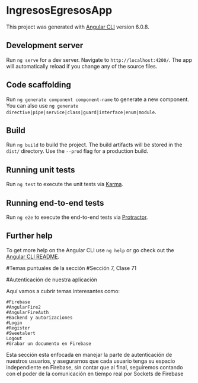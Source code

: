 # IngresosEgresosApp

This project was generated with [Angular CLI](https://github.com/angular/angular-cli) version 6.0.8.

## Development server

Run `ng serve` for a dev server. Navigate to `http://localhost:4200/`. The app will automatically reload if you change any of the source files.

## Code scaffolding

Run `ng generate component component-name` to generate a new component. You can also use `ng generate directive|pipe|service|class|guard|interface|enum|module`.

## Build

Run `ng build` to build the project. The build artifacts will be stored in the `dist/` directory. Use the `--prod` flag for a production build.

## Running unit tests

Run `ng test` to execute the unit tests via [Karma](https://karma-runner.github.io).

## Running end-to-end tests

Run `ng e2e` to execute the end-to-end tests via [Protractor](http://www.protractortest.org/).

## Further help

To get more help on the Angular CLI use `ng help` or go check out the [Angular CLI README](https://github.com/angular/angular-cli/blob/master/README.md).


#Temas puntuales de la sección
#Sección 7, Clase 71

#Autenticación de nuestra aplicación

Aquí vamos a cubrir temas interesantes como:

    #Firebase
    #AngularFire2
    #AngularFireAuth
    #Backend y autorizaciones
    #Login
    #Register
    #Sweetalert
    Logout
    #Grabar un documento en Firebase

Esta sección esta enfocada en manejar la parte de autenticación de nuestros usuarios, y asegurarnos que cada usuario tenga su espacio independiente en Firebase, sin contar que al final, seguiremos contando con el poder de la comunicación en tiempo real por Sockets de Firebase